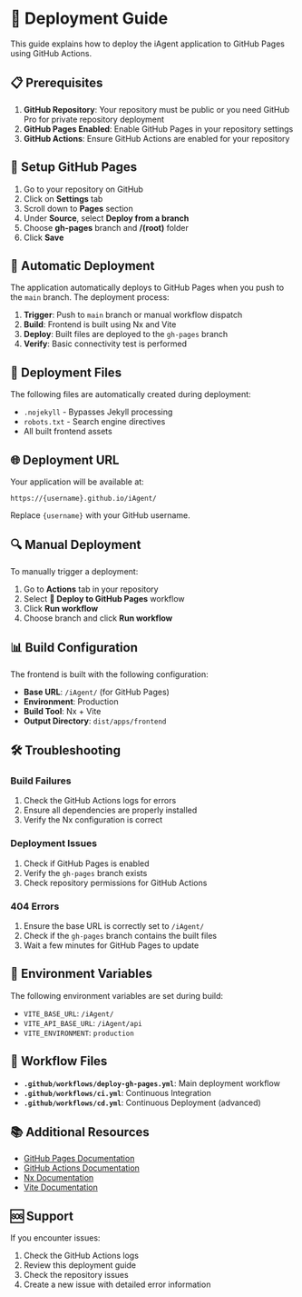 # 🚀 Deployment Guide

This guide explains how to deploy the iAgent application to GitHub Pages using GitHub Actions.

## 📋 Prerequisites

1. **GitHub Repository**: Your repository must be public or you need GitHub Pro for private repository deployment
2. **GitHub Pages Enabled**: Enable GitHub Pages in your repository settings
3. **GitHub Actions**: Ensure GitHub Actions are enabled for your repository

## 🔧 Setup GitHub Pages

1. Go to your repository on GitHub
2. Click on **Settings** tab
3. Scroll down to **Pages** section
4. Under **Source**, select **Deploy from a branch**
5. Choose **gh-pages** branch and **/(root)** folder
6. Click **Save**

## 🚀 Automatic Deployment

The application automatically deploys to GitHub Pages when you push to the `main` branch. The deployment process:

1. **Trigger**: Push to `main` branch or manual workflow dispatch
2. **Build**: Frontend is built using Nx and Vite
3. **Deploy**: Built files are deployed to the `gh-pages` branch
4. **Verify**: Basic connectivity test is performed

## 📁 Deployment Files

The following files are automatically created during deployment:

- `.nojekyll` - Bypasses Jekyll processing
- `robots.txt` - Search engine directives
- All built frontend assets

## 🌐 Deployment URL

Your application will be available at:
```
https://{username}.github.io/iAgent/
```

Replace `{username}` with your GitHub username.

## 🔍 Manual Deployment

To manually trigger a deployment:

1. Go to **Actions** tab in your repository
2. Select **🚀 Deploy to GitHub Pages** workflow
3. Click **Run workflow**
4. Choose branch and click **Run workflow**

## 📊 Build Configuration

The frontend is built with the following configuration:

- **Base URL**: `/iAgent/` (for GitHub Pages)
- **Environment**: Production
- **Build Tool**: Nx + Vite
- **Output Directory**: `dist/apps/frontend`

## 🛠️ Troubleshooting

### Build Failures

1. Check the GitHub Actions logs for errors
2. Ensure all dependencies are properly installed
3. Verify the Nx configuration is correct

### Deployment Issues

1. Check if GitHub Pages is enabled
2. Verify the `gh-pages` branch exists
3. Check repository permissions for GitHub Actions

### 404 Errors

1. Ensure the base URL is correctly set to `/iAgent/`
2. Check if the `gh-pages` branch contains the built files
3. Wait a few minutes for GitHub Pages to update

## 📝 Environment Variables

The following environment variables are set during build:

- `VITE_BASE_URL`: `/iAgent/`
- `VITE_API_BASE_URL`: `/iAgent/api`
- `VITE_ENVIRONMENT`: `production`

## 🔄 Workflow Files

- **`.github/workflows/deploy-gh-pages.yml`**: Main deployment workflow
- **`.github/workflows/ci.yml`**: Continuous Integration
- **`.github/workflows/cd.yml`**: Continuous Deployment (advanced)

## 📚 Additional Resources

- [GitHub Pages Documentation](https://docs.github.com/en/pages)
- [GitHub Actions Documentation](https://docs.github.com/en/actions)
- [Nx Documentation](https://nx.dev/)
- [Vite Documentation](https://vitejs.dev/)

## 🆘 Support

If you encounter issues:

1. Check the GitHub Actions logs
2. Review this deployment guide
3. Check the repository issues
4. Create a new issue with detailed error information
